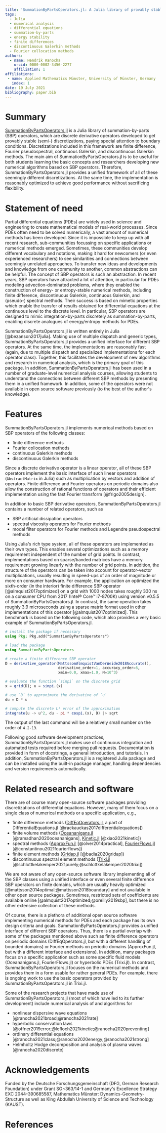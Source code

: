 ```yaml
---
title: 'SummationByPartsOperators.jl: A Julia library of provably stable discretization techniques with mimetic properties'
tags:
  - Julia
  - numerical analysis
  - differential equations
  - summation-by-parts
  - energy stability
  - finite differences
  - discontinuous Galerkin methods
  - Fourier collocation methods
authors:
  - name: Hendrik Ranocha
    orcid: 0000-0002-3456-2277
    affiliation: 1
affiliations:
 - name: Applied Mathematics Münster, University of Münster, Germany
   index: 1
date: 19 July 2021
bibliography: paper.bib
---
```



# Summary

[SummationByPartsOperators.jl](https://github.com/ranocha/SummationByPartsOperators.jl)
is a Julia library of summation-by-parts (SBP) operators, which are discrete
derivative operators developed to get provably stable (semi-) discretizations,
paying special attention to boundary conditions. Discretizations included in this
framework are finite difference, Fourier pseudospectral, continuous Galerkin,
and discontinuous Galerkin methods.
The main aim of SummationByPartsOperators.jl is to be useful for both students
learning the basic concepts and researchers developing new numerical algorithms based
on SBP operators. Therefore, SummationByPartsOperators.jl provides a unified
framework of all of these seemingly different discretizations. At the same time,
the implementation is reasonably optimized to achieve good performance without
sacrificing flexibility.


# Statement of need

Partial differential equations (PDEs) are widely used in science and engineering
to create mathematical models of real-world processes. Since PDEs often need to
be solved numerically, a vast amount of numerical methods has been developed.
Since it is impossible to keep up with all recent research, sub-communities
focussing on specific applications or numerical methods emerged. Sometimes,
these communities develop different vocabulary and notations, making it hard for
newcomers (or even experienced researchers) to see similarities and connections
between seemingly unrelated approaches. To transfer new ideas and developments
and knowledge from one community to another, common abstractions can be helpful.
The concept of SBP operators is such an abstraction.
In recent years, SBP operators have attracted a lot of attention, in particular
for PDEs modeling advection-dominated problems, where they enabled the construction
of energy- or entropy-stable numerical methods, including finite difference,
discontinuous Galerkin, continuous Galerkin, and (pseudo-) spectral methods.
Their success is based on mimetic properties which enable the transfer of
results obtained for differential equations at the continuous level to the
discrete level. In particular, SBP operators are designed to mimic integration-by-parts
discretely as summation-by-parts, enabling discrete analogues of energy/entropy
methods for PDEs.

SummationByPartsOperators.jl is written entirely in Julia [@bezanson2017julia].
Making use of multiple dispatch and generic types, SummationByPartsOperators.jl
provides a unified interface for different SBP operators. At the same time,
the implementations are reasonably fast (again, due to multiple dispatch and specialized
implementations for each operator class). Together, this facilitates the development
of new algorithms and research in numerical analysis, which is the primary goal
of this package. In addition, SummationByPartsOperators.jl has been used in a
number of graduate-level numerical analysis courses, allowing students to
understand the connections between different SBP methods by presenting them in
a unified framework. In addition, some of the operators were not available in
open source software previously (to the best of the author's knowledge).


# Features

SummationByPartsOperators.jl implements numerical methods based on SBP operators
of the following classes:

- finite difference methods
- Fourier collocation methods
- continuous Galerkin methods
- discontinuous Galerkin methods

Since a discrete derivative operator is a linear operator, all of
these SBP operators implement the basic interface of such linear operators
(`AbstractMatrix` in Julia) such as multiplication by vectors and addition of
operators. Finite difference and Fourier operators on periodic domains also
allow the construction of rational functions of operators and their efficient
implementation using the fast Fourier transform [@frigo2005design].

In addition to basic SBP derivative operators, SummationByPartsOperators.jl
contains a number of related operators, such as

- SBP artificial dissipation operators
- spectral viscosity operators for Fourier methods
- modal filter operators for Fourier methods and Legendre pseudospectral methods

Using Julia's rich type system, all of these operators are implemented as their
own types. This enables several optimizations such as a memory requirement
independent of the number of grid points. In contrast, implementations based
on sparse/banded matrices have a memory requirement growing linearly with the
number of grid points. In addition, the structure of the operators can be taken
into account for operator-vector multiplications, usually resulting in speed-ups
of an order of magnitude or more on consumer hardware. For example, the application
an optimized the sixth-order (in the interior) finite difference SBP operator
[@almquist2017optimized] on a grid with 1000 nodes takes roughly 330 ns
on a consumer CPU from 2017 (Intel® Core™ i7-8700K) using version v0.5.5 of
SummationByPartsOperators.jl. In contrast, the same operation takes roughly
3.9 microseconds using a sparse matrix format used in other implementations of
this operator [@almquist2017optimized]. This benchmark is based on the following
code, which also provides a very basic example of SummationByPartsOperators.jl.
```julia
# install the package if necessary
using Pkg; Pkg.add("SummationByPartsOperators")

# load the package
using SummationByPartsOperators

# create a finite difference SBP operator
D = derivative_operator(MattssonAlmquistVanDerWeide2018Accurate(),
                        derivative_order=1, accuracy_order=6,
                        xmin=0.0, xmax=1.0, N=10^3)

# evaluate the function `sinpi` on the discrete grid
x = grid(D); u = sinpi.(x)

# use `D` to approximate the derivative of `u`
du = D * u

# compute the discrete L² error of the approximation
integrate(u -> u^2, du - pi * cospi.(x), D) |> sqrt
```
The output of the last command will be a relatively small number on the order of
`4.2-13`.

Following good software development practices, SummationByPartsOperators.jl
makes use of continuous integration and automated tests required before merging
pull requests. Documentation is provided in form of docstrings, a general
introduction, and tutorials. In addition, SummationByPartsOperators.jl is a
registered Julia package and can be installed using the built-in package manager,
handling dependencies and version requirements automatically.


# Related research and software

There are of course many open-source software packages providing discretizations
of differential equations. However, many of them focus on a single class of
numerical methods or a specific application, e.g.,

- finite difference methods ([DiffEqOperators.jl](https://github.com/SciML/DiffEqOperators.jl),
  a part of DifferentialEquations.jl [@rackauckas2017differentialequations])
- finite volume methods ([Oceananigans.jl](https://github.com/CliMA/Oceananigans.jl) [@ramadhan2020oceananigans],
  [Kinetic.jl](https://github.com/vavrines/Kinetic.jl) [@xiao2021kinetic])
- spectral methods ([ApproxFun.jl](https://github.com/JuliaApproximation/ApproxFun.jl) [@olver2014practical],
  [FourierFlows.jl](https://github.com/FourierFlows/FourierFlows.jl) [@constantinou2021fourierflows])
- finite element methods ([Gridap.jl](https://github.com/gridap/Gridap.jl) [@badia2020gridap])
- discontinuous spectral element methods
  ([Trixi.jl](https://github.com/trixi-framework/Trixi.jl) [@schlottkelakemper2021purely;@schlottkelakemper2020trixi])

We are not aware of any open-source software library implementing all of the
SBP classes using a unified interface or even several finite difference
SBP operators on finite domains, which are usually heavily
optimized [@mattsson2014optimal;@mattsson2018boundary] and not available in
other open source packages. Sometimes, restricted sets of coefficients are
available online [@almquist2017optimized;@oreilly2019sbp], but there is no other
extensive collection of these methods.

Of course, there is a plethora of additional open source software implementing
numerical methods for PDEs and each package has its own design criteria and goals.
SummationByPartsOperators.jl provides a unified interface of different SBP
operators. Thus, there is a partial overlap with some of the packages mentioned
above such as finite difference operators on periodic domains (DiffEqOperators.jl,
but with a different handling of bounded domains) or Fourier methods on periodic
domains (ApproxFun.jl, but with a different interface and extensions). In addition,
many packages focus on a specific application such as some specific fluid models
(Oceananigans.jl, FourierFlows.jl) or hyperbolic PDEs (Trixi.jl). In contrast,
SummationByPartsOperators.jl focuses on the numerical methods and provides them
in a form usable for rather general PDEs. For example, there is ongoing work to
use the basic operators provided by SummationByPartsOperators.jl in Trixi.jl.

Some of the research projects that have made use of SummationByPartsOperators.jl
(most of which have led to its further development) include numerical analysis
of and algorithms for

- nonlinear dispersive wave equations
  [@ranocha2021broad;@ranocha2021rate]
- hyperbolic conservation laws
  [@offner2019error;@lefloch2021kinetic;@ranocha2020preventing]
- ordinary differential equations
  [@ranocha2021class;@ranocha2020energy;@ranocha2021strong]
- Helmholtz Hodge decomposition and analysis of plasma waves
  [@ranocha2020discrete]


# Acknowledgements

Funded by the Deutsche Forschungsgemeinschaft (DFG, German Research Foundation)
under Grant SO~363/14-1 and Germany's Excellence Strategy EXC 2044-390685587,
Mathematics Münster: Dynamics-Geometry-Structure as well as King Abdullah
University of Science and Technology (KAUST).


# References
